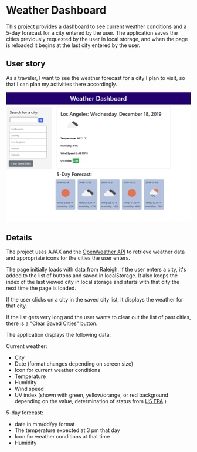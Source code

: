 # Weather Dashboard

This project provides a dashboard to see current weather conditions and a 5-day forecast for a city entered by the user.   The application saves
the cities previously requested by the user in local storage, and when 
the page is reloaded it begins at the last city entered by the user.  

## User story 

As a traveler, I want to see the weather forecast for a city I plan to visit, so that I can plan my activities there accordingly.   

![weather dashboard](./assets/WeatherDashboard.png)

## Details 

The project uses AJAX and the [OpenWeather API](https://openweathermap.org/api) to retrieve weather data and appropriate icons for the cities the user enters. 

The page initially loads with data from Raleigh.  If the user enters a city, it's added to the list of buttons and saved in localStorage.  It also keeps the index of the last viewed city in local storage and starts with that city the 
next time the page is loaded.   

If the user clicks on a city in the saved city list, it displays the weather for that city.  

If the list gets very long and the user wants to clear out the list of
past cities, there is a "Clear Saved Cities" button.  

The application displays the following data:  

Current weather: 
  * City
  * Date (format changes depending on screen size)
  * Icon for current weather conditions 
  * Temperature
  * Humidity
  * Wind speed 
  * UV index (shown with green, yellow/orange, or red background depending on the value, determination of status from [US EPA](https://www.epa.gov/sunsafety/uv-index-scale-0) )

5-day forecast: 
  * date in mm/dd/yy format 
  * The temperature expected at 3 pm that day
  * Icon for weather conditions at that time 
  * Humidity 


